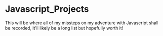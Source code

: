 # Javascript_Projects
 
This will be where all of my missteps on my adventure with Javascript shall be recorded, it'll likely be a long list but hopefully worth it!
